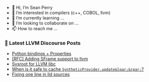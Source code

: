 - 👋 Hi, I’m Sean Perry
- 👀 I’m interested in compilers (c++, COBOL, llvm)
- 🌱 I’m currently learning ...
- 💞️ I’m looking to collaborate on ...
- 📫 How to reach me ...

<!---
s66perry/s66perry is a ✨ special ✨ repository because its `README.md` (this file) appears on your GitHub profile.
You can click the Preview link to take a look at your changes.
--->
### 📕 Latest LLVM Discourse Posts

<!-- DISCOURSE-LLVM:START -->
- [Python bindings + Properties](https://discourse.llvm.org/t/python-bindings-properties/88614#post_5)
- [[RFC] Adding SFrame support to llvm](https://discourse.llvm.org/t/rfc-adding-sframe-support-to-llvm/86900?page=2#post_25)
- [Sysroot for LLVM libc](https://discourse.llvm.org/t/sysroot-for-llvm-libc/88630#post_3)
- [When is it safe to cache `SyntheticProvider.update&lpar;&rpar;`?](https://discourse.llvm.org/t/when-is-it-safe-to-cache-syntheticprovider-update/88608#post_5)
- [Fixing one line in lld sources](https://discourse.llvm.org/t/fixing-one-line-in-lld-sources/88635#post_1)
<!-- DISCOURSE-LLVM:END -->
